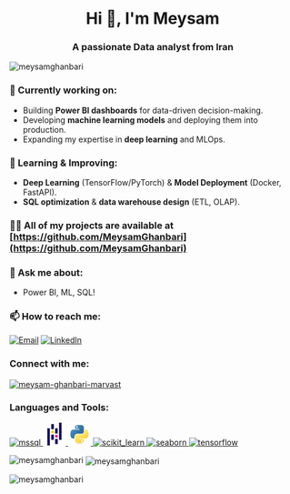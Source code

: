 <h1 align="center">Hi 👋, I'm Meysam</h1>
<h3 align="center">A passionate Data analyst from Iran</h3>

<p align="left"> <img src="https://komarev.com/ghpvc/?username=meysamghanbari&label=Profile%20views&color=0e75b6&style=flat" alt="meysamghanbari" /> </p>

### 🔭 Currently working on:
- Building **Power BI dashboards** for data-driven decision-making.
- Developing **machine learning models** and deploying them into production.
- Expanding my expertise in **deep learning** and MLOps.

### 🌱 Learning & Improving:
- **Deep Learning** (TensorFlow/PyTorch) & **Model Deployment** (Docker, FastAPI).
- **SQL optimization** & **data warehouse design** (ETL, OLAP).

### 👨‍💻 All of my projects are available at [https://github.com/MeysamGhanbari](https://github.com/MeysamGhanbari)

### 💬 Ask me about:
- Power BI, ML, SQL!

### 📫 How to reach me:
[![Email](https://img.shields.io/badge/Email-Your_Email-red?style=flat&logo=gmail)](mailto:meysamghanbari376@gmail.com)
[![LinkedIn](https://img.shields.io/badge/LinkedIn-Your_Profile-blue?style=flat&logo=linkedin)](https://linkedin.com/in/meysam-ghanbari-marvast)

<h3 align="left">Connect with me:</h3>
<p align="left">
<a href="https://linkedin.com/in/meysam-ghanbari-marvast" target="blank"><img align="center" src="https://raw.githubusercontent.com/rahuldkjain/github-profile-readme-generator/master/src/images/icons/Social/linked-in-alt.svg" alt="meysam-ghanbari-marvast" height="30" width="40" /></a>
</p>

<h3 align="left">Languages and Tools:</h3>
<p align="left"> <a href="https://www.microsoft.com/en-us/sql-server" target="_blank" rel="noreferrer"> <img src="https://www.svgrepo.com/show/303229/microsoft-sql-server-logo.svg" alt="mssql" width="40" height="40"/> </a> <a href="https://pandas.pydata.org/" target="_blank" rel="noreferrer"> <img src="https://raw.githubusercontent.com/devicons/devicon/2ae2a900d2f041da66e950e4d48052658d850630/icons/pandas/pandas-original.svg" alt="pandas" width="40" height="40"/> </a> <a href="https://www.python.org" target="_blank" rel="noreferrer"> <img src="https://raw.githubusercontent.com/devicons/devicon/master/icons/python/python-original.svg" alt="python" width="40" height="40"/> </a> <a href="https://scikit-learn.org/" target="_blank" rel="noreferrer"> <img src="https://upload.wikimedia.org/wikipedia/commons/0/05/Scikit_learn_logo_small.svg" alt="scikit_learn" width="40" height="40"/> </a> <a href="https://seaborn.pydata.org/" target="_blank" rel="noreferrer"> <img src="https://seaborn.pydata.org/_images/logo-mark-lightbg.svg" alt="seaborn" width="40" height="40"/> </a> <a href="https://www.tensorflow.org" target="_blank" rel="noreferrer"> <img src="https://www.vectorlogo.zone/logos/tensorflow/tensorflow-icon.svg" alt="tensorflow" width="40" height="40"/> </a> </p>

<p><img align="left" src="https://github-readme-stats.vercel.app/api/top-langs?username=meysamghanbari&show_icons=true&locale=en&layout=compact" alt="meysamghanbari" /></p>

<p>&nbsp;<img align="center" src="https://github-readme-stats.vercel.app/api?username=meysamghanbari&show_icons=true&locale=en" alt="meysamghanbari" /></p>

<p><img align="center" src="https://github-readme-streak-stats.herokuapp.com/?user=meysamghanbari&" alt="meysamghanbari" /></p>
